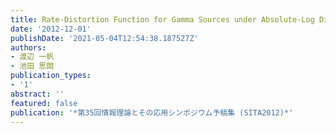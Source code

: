 ```yaml
---
title: Rate-Distortion Function for Gamma Sources under Absolute-Log Distortion
date: '2012-12-01'
publishDate: '2021-05-04T12:54:38.187527Z'
authors:
- 渡辺 一帆
- 池田 思朗
publication_types:
- '1'
abstract: ''
featured: false
publication: '*第35回情報理論とその応用シンポジウム予稿集 (SITA2012)*'
---
```

